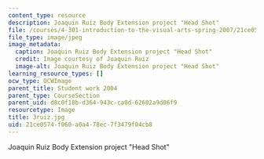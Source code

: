```yaml
---
content_type: resource
description: Joaquin Ruiz Body Extension project "Head Shot"
file: /courses/4-301-introduction-to-the-visual-arts-spring-2007/21ce0574f060a0a478ec7f3479f04cb8_3ruiz.jpg
file_type: image/jpeg
image_metadata:
  caption: Joaquin Ruiz Body Extension project "Head Shot"
  credit: Image courtesy of Joaquin Ruiz
  image-alt: Joaquin Ruiz Body Extension project "Head Shot"
learning_resource_types: []
ocw_type: OCWImage
parent_title: Student work 2004
parent_type: CourseSection
parent_uid: d8c0f18b-d364-943c-ca0d-62602a9d06f9
resourcetype: Image
title: 3ruiz.jpg
uid: 21ce0574-f060-a0a4-78ec-7f3479f04cb8
---
```

Joaquin Ruiz Body Extension project "Head Shot"